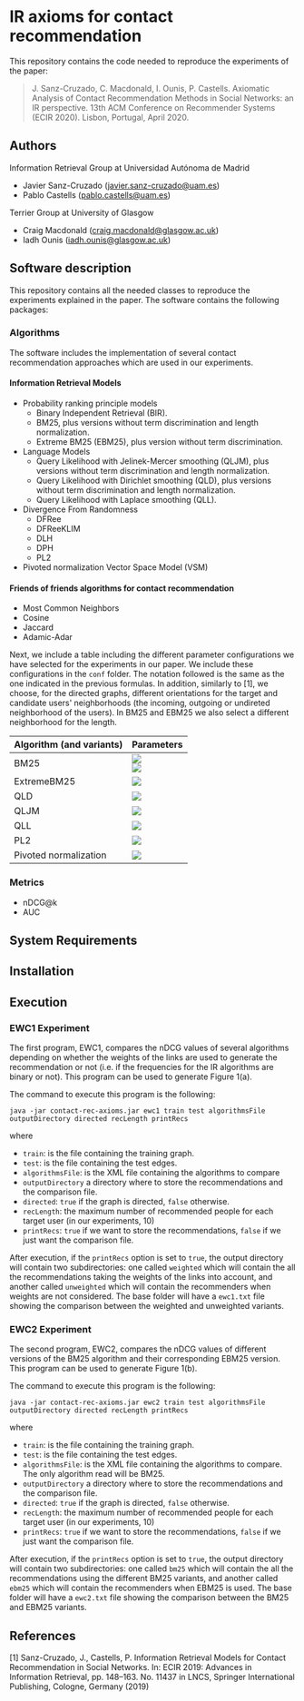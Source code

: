 # IR axioms for contact recommendation
This repository contains the code needed to reproduce the experiments of the paper:

> J. Sanz-Cruzado, C. Macdonald, I. Ounis, P. Castells. Axiomatic Analysis of Contact Recommendation Methods in Social Networks: an IR perspective. 13th ACM Conference on Recommender Systems (ECIR 2020). Lisbon, Portugal, April 2020.

## Authors
Information Retrieval Group at Universidad Autónoma de Madrid
- Javier Sanz-Cruzado (javier.sanz-cruzado@uam.es)
- Pablo Castells (pablo.castells@uam.es)

Terrier Group at University of Glasgow
- Craig Macdonald (craig.macdonald@glasgow.ac.uk)
- Iadh Ounis (iadh.ounis@glasgow.ac.uk)

## Software description
This repository contains all the needed classes to reproduce the experiments explained in the paper. The software contains the following packages:

### Algorithms
The software includes the implementation of several contact recommendation approaches which are used in our experiments.

#### Information Retrieval Models
* Probability ranking principle models
    * Binary Independent Retrieval (BIR).
    * BM25, plus versions without term discrimination and length normalization.
    * Extreme BM25 (EBM25), plus version without term discrimination.
* Language Models
    * Query Likelihood with Jelinek-Mercer smoothing (QLJM), plus versions without term discrimination and length normalization.
    * Query Likelihood with Dirichlet smoothing (QLD), plus versions without term discrimination and length normalization.
    * Query Likelihood with Laplace smoothing (QLL).
* Divergence From Randomness
    * DFRee
    * DFReeKLIM
    * DLH
    * DPH
    * PL2
* Pivoted normalization Vector Space Model (VSM)

#### Friends of friends algorithms for contact recommendation
* Most Common Neighbors
* Cosine
* Jaccard
* Adamic-Adar

Next, we include a table including the different parameter configurations we have selected for the experiments in our paper. 
We include these configurations in the `conf` folder. The notation followed is the same as the one indicated in the previous 
formulas. In addition, similarly to [1], we choose, for the directed graphs, different orientations for the target and candidate
users' neighborhoods (the incoming, outgoing or undireted neighborhood of the users). In BM25 and EBM25 we also select
a different neighborhood for the length.

| Algorithm (and variants) | Parameters |
| --- | --- |
| BM25 | <img src="https://latex.codecogs.com/gif.latex?b%20\in%20\{%200.1,0.2,0.3,...,0.8,0.9,0.999,1.0%20\}" /> <br> <img src="https://latex.codecogs.com/gif.latex?k%20\in%20\{%200.001,0.01,0.1,1,10,100,1000%20\}" /> |
| ExtremeBM25 | <img src="https://latex.codecogs.com/gif.latex?b%20\in%20\{%200.1,0.2,0.3,...,0.8,0.9,0.999,1.0%20\}" /> |
| QLD | <img src="https://latex.codecogs.com/gif.latex?\mu%20\in%20\{%200.001,0.01,0.1,1,10,100,1000%20\}" /> |
| QLJM | <img src="https://latex.codecogs.com/gif.latex?\lambda%20\in%20\{%200.1,0.2,0.3,...,0.8,0.9,0.999,1.0%20\}" /> |
| QLL | <img src="https://latex.codecogs.com/gif.latex?\gamma%20\in%20\{%200.001,0.01,0.1,1,10,100,1000%20\}" /> |
| PL2 | <img src="https://latex.codecogs.com/gif.latex?c%20\in%20\{%200.001,0.01,0.1,1,10,100,1000%20\}" /> |
| Pivoted normalization |  <img src="https://latex.codecogs.com/gif.latex?\alpha%20\in%20\{%200.1,0.2,0.3,...,0.8,0.9,0.999,1.0%20\}" /> |

### Metrics
- nDCG@k
- AUC


## System Requirements

## Installation

## Execution

### EWC1 Experiment
The first program, EWC1, compares the nDCG values of several algorithms depending on whether the weights of the links are used to generate
the recommendation or not (i.e. if the frequencies for the IR algorithms are binary or not). This program can be used to generate
Figure 1(a).

The command to execute this program is the following:
```
java -jar contact-rec-axioms.jar ewc1 train test algorithmsFile outputDirectory directed recLength printRecs
```
where
* `train`: is the file containing the training graph.
* `test`: is the file containing the test edges.
* `algorithmsFile`: is the XML file containing the algorithms to compare
* `outputDirectory` a directory where to store the recommendations and the comparison file.
* `directed`: `true` if the graph is directed, `false` otherwise.
* `recLength`: the maximum number of recommended people for each target user (in our experiments, 10)
* `printRecs`: `true` if we want to store the recommendations, `false` if we just want the comparison file.

After execution, if the `printRecs` option is set to `true`, the output directory will contain two subdirectories: one called `weighted` which will 
contain the all the recommendations taking the weights of the links into account, and another called `unweighted` which 
will contain the recommenders when weights are not considered. The base folder will have a `ewc1.txt` file showing the comparison between
the weighted and unweighted variants. 

### EWC2 Experiment
The second program, EWC2, compares the nDCG values of different versions of the BM25 algorithm and their corresponding EBM25 version. 
This program can be used to generate Figure 1(b).

The command to execute this program is the following:
```
java -jar contact-rec-axioms.jar ewc2 train test algorithmsFile outputDirectory directed recLength printRecs
```
where
* `train`: is the file containing the training graph.
* `test`: is the file containing the test edges.
* `algorithmsFile`: is the XML file containing the algorithms to compare. The only algorithm read will be BM25.
* `outputDirectory` a directory where to store the recommendations and the comparison file.
* `directed`: `true` if the graph is directed, `false` otherwise.
* `recLength`: the maximum number of recommended people for each target user (in our experiments, 10)
* `printRecs`: `true` if we want to store the recommendations, `false` if we just want the comparison file.

After execution, if the `printRecs` option is set to `true`, the output directory will contain two subdirectories: one called `bm25` which will 
contain the all the recommendations using the different BM25 variants, and another called `ebm25` which 
will contain the recommenders when EBM25 is used. The base folder will have a `ewc2.txt` file showing the comparison between
the BM25 and EBM25 variants. 


## References
[1] Sanz-Cruzado, J., Castells, P.  Information Retrieval Models for Contact Recommendation in Social Networks. 
In: ECIR 2019: Advances in Information Retrieval, pp. 148–163. No. 11437 in LNCS, 
Springer International Publishing, Cologne, Germany (2019)

